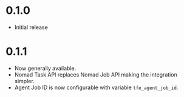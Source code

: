 # 0.1.0

- Initial release

# 0.1.1

- Now generally available.
- Nomad Task API replaces Nomad Job API making the integration simpler.
- Agent Job ID is now configurable with variable `tfe_agent_job_id`.
